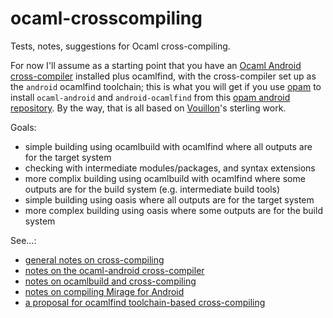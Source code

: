 ocaml-crosscompiling
====================

Tests, notes, suggestions for Ocaml cross-compiling.

For now I'll assume as a starting point that you have an [Ocaml Android cross-compiler](https://github.com/cgreenhalgh/ocaml-android) installed plus ocamlfind, with the cross-compiler set up as the `android` ocamlfind toolchain; this is what you will get if you use [opam](http://opam.ocamlpro.com/) to install `ocaml-android` and `android-ocamlfind` from this [opam android repository](https://github.com/cgreenhalgh/opam-android-repository). By the way, that is all based on [Vouillon](https://github.com/vouillon)'s sterling work.

Goals:

* simple building using ocamlbuild with ocamlfind where all outputs are for the target system
* checking with intermediate modules/packages, and syntax extensions
* more complix building using ocamlbuild with ocamlfind where some outputs are for the build system (e.g. intermediate build tools)
* simple building using oasis where all outputs are for the target system
* more complex building using oasis where some outputs are for the build system

See...:
* [general notes on cross-compiling](docs/ocamlcrosscompiling.md)
* [notes on the ocaml-android cross-compiler](docs/ocamlandroid.md)
* [notes on ocamlbuild and cross-compiling](docs/ocamlbuildnotes.md)
* [notes on compiling Mirage for Android](docs/mirageonandroid.md)
* [a proposal for ocamlfind toolchain-based cross-compiling](docs/toolchainproposal.md)

